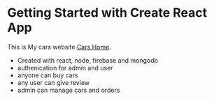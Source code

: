 # Getting Started with Create React App

This is My cars website [Cars Home](https://assignment12-2d5f4.firebaseapp.com/).

* Created with react, node, firebase and mongodb
* authenication for admin and user
* anyone can buy cars
* any user can give review
* admin can manage cars and orders